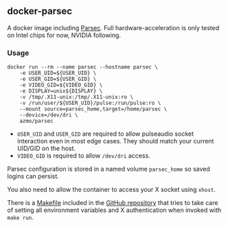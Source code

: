 ## docker-parsec

A docker image including [Parsec](https://www.parsecgaming.com). Full
hardware-acceleration is only tested on Intel chips for now, NVIDIA
following.

### Usage

``` {.bash}
docker run --rm --name parsec --hostname parsec \
    -e USER_UID=${USER_UID} \
    -e USER_GID=${USER_GID} \
    -e VIDEO_GID=${VIDEO_GID} \
    -e DISPLAY=unix${DISPLAY} \
    -v /tmp/.X11-unix:/tmp/.X11-unix:ro \
    -v /run/user/${USER_UID}/pulse:/run/pulse:ro \
    --mount source=parsec_home,target=/home/parsec \
    --device=/dev/dri \
    azmo/parsec
```

-   `USER_UID` and `USER_GID` are required to allow pulseaudio socket
    interaction even in most edge cases. They should match your current
    UID/GID on the host.
-   `VIDEO_GID` is required to allow `/dev/dri` access.

Parsec configuration is stored in a named volume `parsec_home` so saved
logins can persist.

You also need to allow the container to access your X socket using
`xhost`.

There is a
[Makefile](https://github.com/azmodude/docker-parsec/blob/master/Makefile)
included in the [GitHub
repository](https://github.com/azmodude/docker-parsec) that tries to
take care of setting all environment variables and X authentication when
invoked with `make run`.
